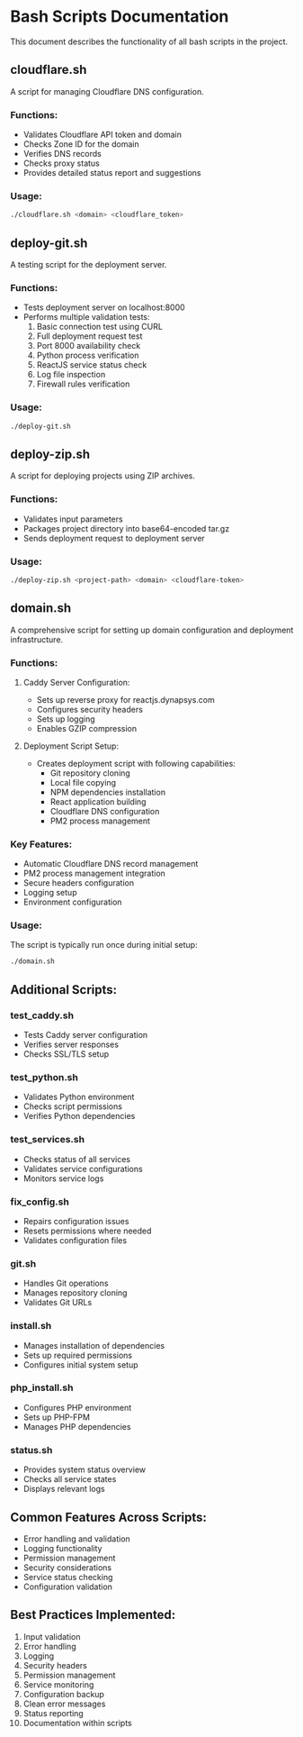 # Bash Scripts Documentation

This document describes the functionality of all bash scripts in the project.

## cloudflare.sh
A script for managing Cloudflare DNS configuration.

### Functions:
- Validates Cloudflare API token and domain
- Checks Zone ID for the domain
- Verifies DNS records
- Checks proxy status
- Provides detailed status report and suggestions

### Usage:
```bash
./cloudflare.sh <domain> <cloudflare_token>
```

## deploy-git.sh
A testing script for the deployment server.

### Functions:
- Tests deployment server on localhost:8000
- Performs multiple validation tests:
  1. Basic connection test using CURL
  2. Full deployment request test
  3. Port 8000 availability check
  4. Python process verification
  5. ReactJS service status check
  6. Log file inspection
  7. Firewall rules verification

### Usage:
```bash
./deploy-git.sh
```

## deploy-zip.sh
A script for deploying projects using ZIP archives.

### Functions:
- Validates input parameters
- Packages project directory into base64-encoded tar.gz
- Sends deployment request to deployment server

### Usage:
```bash
./deploy-zip.sh <project-path> <domain> <cloudflare-token>
```

## domain.sh
A comprehensive script for setting up domain configuration and deployment infrastructure.

### Functions:
1. Caddy Server Configuration:
   - Sets up reverse proxy for reactjs.dynapsys.com
   - Configures security headers
   - Sets up logging
   - Enables GZIP compression

2. Deployment Script Setup:
   - Creates deployment script with following capabilities:
     - Git repository cloning
     - Local file copying
     - NPM dependencies installation
     - React application building
     - Cloudflare DNS configuration
     - PM2 process management

### Key Features:
- Automatic Cloudflare DNS record management
- PM2 process management integration
- Secure headers configuration
- Logging setup
- Environment configuration

### Usage:
The script is typically run once during initial setup:
```bash
./domain.sh
```

## Additional Scripts:

### test_caddy.sh
- Tests Caddy server configuration
- Verifies server responses
- Checks SSL/TLS setup

### test_python.sh
- Validates Python environment
- Checks script permissions
- Verifies Python dependencies

### test_services.sh
- Checks status of all services
- Validates service configurations
- Monitors service logs

### fix_config.sh
- Repairs configuration issues
- Resets permissions where needed
- Validates configuration files

### git.sh
- Handles Git operations
- Manages repository cloning
- Validates Git URLs

### install.sh
- Manages installation of dependencies
- Sets up required permissions
- Configures initial system setup

### php_install.sh
- Configures PHP environment
- Sets up PHP-FPM
- Manages PHP dependencies

### status.sh
- Provides system status overview
- Checks all service states
- Displays relevant logs

## Common Features Across Scripts:
- Error handling and validation
- Logging functionality
- Permission management
- Security considerations
- Service status checking
- Configuration validation

## Best Practices Implemented:
1. Input validation
2. Error handling
3. Logging
4. Security headers
5. Permission management
6. Service monitoring
7. Configuration backup
8. Clean error messages
9. Status reporting
10. Documentation within scripts
